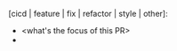 <type> [cicd | feature | fix | refactor | style | other]: <pr-title>

- <what's the focus of this PR>
- <how to review this PR>
